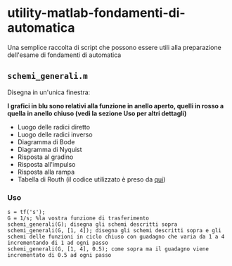 # utility-matlab-fondamenti-di-automatica

Una semplice raccolta di script che possono essere utili alla preparazione dell'esame di fondamenti di automatica

## `schemi_generali.m`

Disegna in un'unica finestra:

 **I grafici in blu sono relativi alla funzione in anello aperto, quelli in rosso a quella in anello chiuso (vedi la sezione Uso per altri dettagli)**
 
  - Luogo delle radici diretto
  - Luogo delle radici inverso
  - Diagramma di Bode
  - Diagramma di Nyquist
  - Risposta al gradino
  - Risposta all'impulso
  - Risposta alla rampa
  - Tabella di Routh (il codice utilizzato è preso da [qui](https://it.mathworks.com/matlabcentral/fileexchange/17483-routh-hurwitz-stability-criterion))

### Uso
```
s = tf('s');
G = 1/s; %la vostra funzione di trasferimento
schemi_generali(G); disegna gli schemi descritti sopra
schemi_generali(G, [1, 4]); disegna gli schemi descritti sopra e gli schemi delle funzioni in ciclo chiuso con guadagno che varia da 1 a 4 incrementando di 1 ad ogni passo
schemi_generali(G, [1, 4], 0.5); come sopra ma il guadagno viene incrementato di 0.5 ad ogni passo
```
